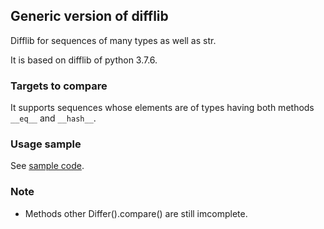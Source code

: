 ## Generic version of difflib
Difflib for sequences of many types as well as str.

It is based on difflib of python 3.7.6.

### Targets to compare
It supports sequences whose elements are of types having both methods `__eq__` and `__hash__`.

### Usage sample
See [sample code](sample/diff.ipynb).

### Note
- Methods other Differ().compare() are still imcomplete.
